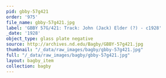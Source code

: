 ```yaml
---
pid: gbby-57g421
order: '975'
file_name: gbby-57g421.jpg
label: 'GBBY 57G/421: Track: John (Jack) Elder (?) - c1928'
_date: '1928'
object_type: glass plate negative
source: http://archives.nd.edu/Bagby/GBBY-57g421.jpg
thumbnail: "/_data/raw_images/bagby/gbby-57g421.jpg"
full: "/_data/raw_images/bagby/gbby-57g421.jpg"
layout: bagby_item
collection: bagby
---
```

